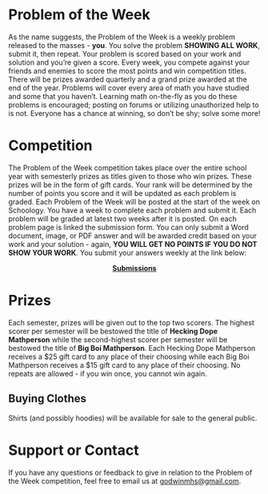 # Problem of the Week

As the name suggests, the Problem of the Week is a weekly problem released to the masses - **you**. You solve the problem __SHOWING ALL WORK__, submit it, then repeat. Your problem is scored based on your work and solution and you’re given a score. Every week, you compete against your friends and enemies to score the most points and win competition titles. There will be prizes awarded quarterly and a grand prize awarded at the end of the year. Problems will cover every area of math you have studied and some that you haven’t. Learning math on-the-fly as you do these problems is encouraged; posting on forums or utilizing unauthorized help to is not. Everyone has a chance at winning, so don’t be shy; solve some more!

# Competition
The Problem of the Week competition takes place over the entire school year with semesterly prizes as titles given to those who win prizes. These prizes will be in the form of gift cards. Your rank will be determined by the number of points you score and it will be updated as each problem is graded. Each Problem of the Week will be posted at the start of the week on Schoology. You have a week to complete each problem and submit it. Each problem will be graded at latest two weeks after it is posted. On each problem page is linked the submission form. You can only submit a Word document, image, or PDF answer and will be awarded credit based on your work and your solution - again, __YOU WILL GET NO POINTS IF YOU DO NOT SHOW YOUR WORK__. You submit your answers weekly at the link below:

<p align="center"><a href="https://forms.gle/1UmZAQvv5KqVQLSR9"><b>Submissions</b></a></p>

# Prizes
Each semester, prizes will be given out to the top two scorers. The highest scorer per semester will be bestowed the title of **Hecking Dope Mathperson** while the second-highest scorer per semester will be bestowed the title of **Big Boi Mathperson**. Each Hecking Dope Mathperson receives a $25 gift card to any place of their choosing while each Big Boi Mathperson receives a $15 gift card to any place of their choosing. No repeats are allowed - if you win once, you cannot win again.

## Buying Clothes
Shirts (and possibly hoodies) will be available for sale to the general public.

# Support or Contact
If you have any questions or feedback to give in relation to the Problem of the Week competition, feel free to email us at [godwinmhs@gmail.com](godwinmhs@gmail.com).
